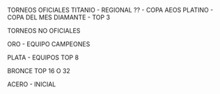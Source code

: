 TORNEOS OFICIALES 
TITANIO - REGIONAL
?? - COPA AEOS
PLATINO - COPA DEL MES
DIAMANTE - TOP 3 

TORNEOS NO OFICIALES 

ORO - EQUIPO CAMPEONES

PLATA - EQUIPOS TOP 8

BRONCE TOP 16 O 32

ACERO - INICIAL
